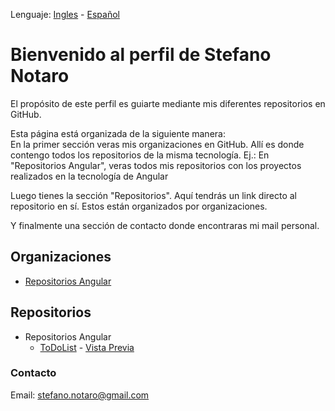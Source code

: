 Lenguaje: [Ingles](https://stefanonotaro.github.io/Profile/) - [Español](/README.es.md)

# Bienvenido al perfil de Stefano Notaro

El propósito de este perfil es guiarte mediante mis diferentes repositorios en GitHub.

Esta página está organizada de la siguiente manera:  
  En la primer sección veras mis organizaciones en GitHub. Allí es donde contengo todos los repositorios de la misma tecnología.
  Ej.: En "Repositorios Angular", veras todos mis repositorios con los proyectos realizados en la tecnología de Angular
  
  Luego tienes la sección "Repositorios".
  Aquí tendrás un link directo al repositorio en sí. Estos están organizados por organizaciones.
  
  Y finalmente una sección de contacto donde encontraras mi mail personal.

## **Organizaciones**

 - [Repositorios Angular](https://github.com/StefanoNotaro-AngularRepositories "Angular Repositories")

## **Repositorios**

- Repositorios Angular
  - [ToDoList](https://github.com/StefanoNotaro-AngularRepositories/ToDoList "To-Do app project") - [Vista Previa](https://stefanonotaro-angularrepositories.github.io/ToDoList/)

### **Contacto**

Email: stefano.notaro@gmail.com
